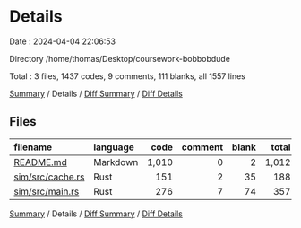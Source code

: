 # Details

Date : 2024-04-04 22:06:53

Directory /home/thomas/Desktop/coursework-bobbobdude

Total : 3 files,  1437 codes, 9 comments, 111 blanks, all 1557 lines

[Summary](results.md) / Details / [Diff Summary](diff.md) / [Diff Details](diff-details.md)

## Files
| filename | language | code | comment | blank | total |
| :--- | :--- | ---: | ---: | ---: | ---: |
| [README.md](/README.md) | Markdown | 1,010 | 0 | 2 | 1,012 |
| [sim/src/cache.rs](/sim/src/cache.rs) | Rust | 151 | 2 | 35 | 188 |
| [sim/src/main.rs](/sim/src/main.rs) | Rust | 276 | 7 | 74 | 357 |

[Summary](results.md) / Details / [Diff Summary](diff.md) / [Diff Details](diff-details.md)